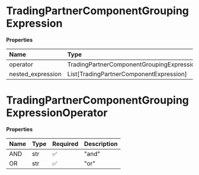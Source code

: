 # TradingPartnerComponentGroupingExpression

**Properties**

| Name              | Type                                              | Required | Description |
| :---------------- | :------------------------------------------------ | :------- | :---------- |
| operator          | TradingPartnerComponentGroupingExpressionOperator | ✅       |             |
| nested_expression | List[TradingPartnerComponentExpression]           | ❌       |             |

# TradingPartnerComponentGroupingExpressionOperator

**Properties**

| Name | Type | Required | Description |
| :--- | :--- | :------- | :---------- |
| AND  | str  | ✅       | "and"       |
| OR   | str  | ✅       | "or"        |

